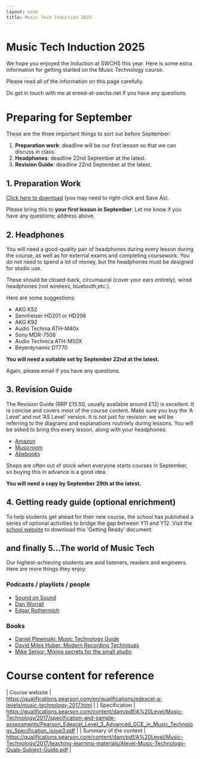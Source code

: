```yaml
---
layout: wide
title: Music Tech Induction 2025
---
```


# Music Tech Induction 2025

We hope you enjoyed the Induction at SWCHS this year. Here is some extra information for getting started on the Music Technology course.

Please read all of the information on this page carefully.

Do get in touch with me at ereed-at-swchs.net if you have any questions.


# Preparing for September

These are the three important things to sort out before September:

1. **Preparation work**: deadline will be our first lesson so that we can discuss in class.
1. **Headphones**: deadline 22nd September at the latest.
1. **Revision Guide**: deadline 22nd September at the latest.


## 1. Preparation Work

[Click here to download](https://github.com/reedmusic/reedmusic.github.io/raw/master/induction/mt/Tech%20Preparation.docx) (you may need to right-click and Save As). 

Please bring this to **your first lesson in September**. Let me know if you have any questions; address above.

## 2. Headphones

You will need a good-quality pair of headphones during every lesson during the course, as well as for external exams and completing coursework. You do not need to spend a lot of money, but the headphones must be designed for studio use.

These should be closed-back, circumaural (cover your ears entirely), wired headphones (not wireless, bluetooth,etc.).

Here are some suggestions:

* AKG K52
* Sennheiser HD201 or HD206
* AKG K92
* Audio Technia ATH-M40x
* Sony MDR-7506
* Audio Technica ATH-M50X
* Beyerdynamic DT770

**You will need a suitable set by September 22nd at the latest.**

Again, please email if you have any questions.

## 3. Revision Guide

The Revision Guide (RRP £15.50, usually available around £12) is excellent. It is concise and covers most of the course content. Make sure you buy the ‘A Level’ and not ‘AS Level’ version. It is not just for revision: we will be referring to the diagrams and explanations routniely during lessons. You will be asked to bring this every lesson, along with your headphones.

* [Amazon](https://www.amazon.co.uk/Edexcel-Level-Music-Technology-Revision/dp/1785586343)
* [Musicroom](https://www.musicroom.com/edexcel-a-level-music-technology-revision-guide-rhg348)
* [Abebooks](https://www.abebooks.co.uk/servlet/BookDetailsPL?bi=31259232993)

Shops are often out of stock when everyone starts courses in September, so buying this in advance is a good idea.

**You will need a copy by September 29th at the latest.**


## 4. Getting ready guide (optional enrichment)

To help students get ahead for their new course, the school has published a series of optional activities to bridge the gap between Y11 and Y12. Visit the [school website](https://www.swchs.net/page/?title=A%2DLEVEL+Music+Technology&pid=324) to download this 'Getting Ready' document.


## and finally 5...The world of Music Tech

Our highest-achieving students are avid listeners, readers and engineers. Here are more things they enjoy:

### Podcasts / playlists / people
* [Sound on Sound](https://www.soundonsound.com/sos-podcasts)
* [Dan Worrall](https://www.youtube.com/@DanWorrall)
* [Edgar Rothermich](https://www.youtube.com/@MusicTechExplained)

### Books

* [Daniel Plewinski: Music Technology Guide](https://www.amazon.co.uk/Level-Music-Technology-Guide-Specification/dp/1979270546/)
* [David Miles Huber: Modern Recording Techniques](https://www.amazon.co.uk/Recording-Techniques-Engineering-Society-Presents/dp/1138954373/)
* [Mike Senior: Mixing secrets for the small studio](https://cambridge-mt.com/ms/mtk/)


# Course content for reference

| Course website | <https://qualifications.pearson.com/en/qualifications/edexcel-a-levels/music-technology-2017.html> |
| Specification | <https://qualifications.pearson.com/content/dam/pdf/A%20Level/Music-Technology/2017/specification-and-sample-assessments/Pearson_Edexcel_Level_3_Advanced_GCE_in_Music_Technology_Specification_issue3.pdf> |
| Summary of the content | <https://qualifications.pearson.com/content/dam/pdf/A%20Level/Music-Technology/2017/teaching-learning-materials/Alevel-Music-Technology-Quals-Subject-Guide.pdf> |

